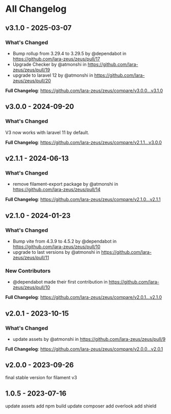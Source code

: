 # All Changelog

## v3.1.0 - 2025-03-07

### What's Changed

* Bump rollup from 3.29.4 to 3.29.5 by @dependabot in https://github.com/lara-zeus/zeus/pull/17
* Upgrade Checker by @atmonshi in https://github.com/lara-zeus/zeus/pull/19
* upgrade to laravel 12 by @atmonshi in https://github.com/lara-zeus/zeus/pull/20

**Full Changelog**: https://github.com/lara-zeus/zeus/compare/v3.0.0...v3.1.0

## v3.0.0 - 2024-09-20

### What's Changed

V3 now works with laravel 11 by default.

**Full Changelog**: https://github.com/lara-zeus/zeus/compare/v2.1.1...v3.0.0

## v2.1.1 - 2024-06-13

### What's Changed

* remove filament-export package by @atmonshi in https://github.com/lara-zeus/zeus/pull/14

**Full Changelog**: https://github.com/lara-zeus/zeus/compare/v2.1.0...v2.1.1

## v2.1.0 - 2024-01-23

### What's Changed

* Bump vite from 4.3.9 to 4.5.2 by @dependabot in https://github.com/lara-zeus/zeus/pull/10
* upgrade to last versions by @atmonshi in https://github.com/lara-zeus/zeus/pull/11

### New Contributors

* @dependabot made their first contribution in https://github.com/lara-zeus/zeus/pull/10

**Full Changelog**: https://github.com/lara-zeus/zeus/compare/v2.0.1...v2.1.0

## v2.0.1 - 2023-10-15

### What's Changed

- update assets by @atmonshi in https://github.com/lara-zeus/zeus/pull/9

**Full Changelog**: https://github.com/lara-zeus/zeus/compare/v2.0.0...v2.0.1

## v2.0.0 - 2023-09-26

final stable version for filament v3

## 1.0.5 - 2023-07-16

update assets
add npm build
update composer
add overlook
add shield
